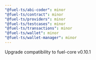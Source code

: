 ```yaml
---
"@fuel-ts/abi-coder": minor
"@fuel-ts/contract": minor
"@fuel-ts/providers": minor
"@fuel-ts/testcases": minor
"@fuel-ts/transactions": minor
"@fuel-ts/wallet": minor
"@fuel-ts/wallet-manager": minor
---
```


Upgrade compatibility to fuel-core v0.10.1
